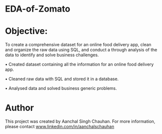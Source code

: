 # EDA-of-Zomato

# Objective: 
To create a comprehensive dataset for an online food delivery app, clean and organize the raw data using SQL, and conduct a through analysis of the data to identify and solve business challenges.

•	Created dataset containing all the information for an online food delivery app.

•	Cleaned raw data with SQL and stored it in a database.

•	Analysed data and solved business generic problems.

# Author
This project was created by Aanchal Singh Chauhan. For more information, please contact 
www.linkedin.com/in/aanchalschauhan
